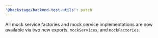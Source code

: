 ```yaml
---
'@backstage/backend-test-utils': patch
---
```


All mock service factories and mock service implementations are now available via two new exports, `mockServices`, and `mockFactories`.
